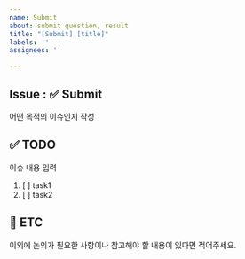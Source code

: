 ```yaml
---
name: Submit
about: submit question, result
title: "[Submit] [title]"
labels: ''
assignees: ''

---
```


## Issue : ✅ Submit
어떤 목적의 이슈인지 작성


## ✅ TODO
이슈 내용 입력

1. [ ] task1
2. [ ] task2


## 📎 ETC
이외에 논의가 필요한 사항이나 참고해야 할 내용이 있다면 적어주세요.
